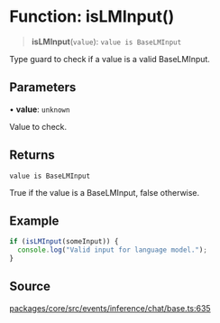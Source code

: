 # Function: isLMInput()

> **isLMInput**(`value`): `value is BaseLMInput`

Type guard to check if a value is a valid BaseLMInput.

## Parameters

• **value**: `unknown`

Value to check.

## Returns

`value is BaseLMInput`

True if the value is a BaseLMInput, false otherwise.

## Example

```typescript
if (isLMInput(someInput)) {
  console.log("Valid input for language model.");
}
```

## Source

[packages/core/src/events/inference/chat/base.ts:635](https://github.com/VictorS67/encre/blob/42c3bddca4be2d23ad959c1c99381eefbf43789c/packages/core/src/events/inference/chat/base.ts#L635)
